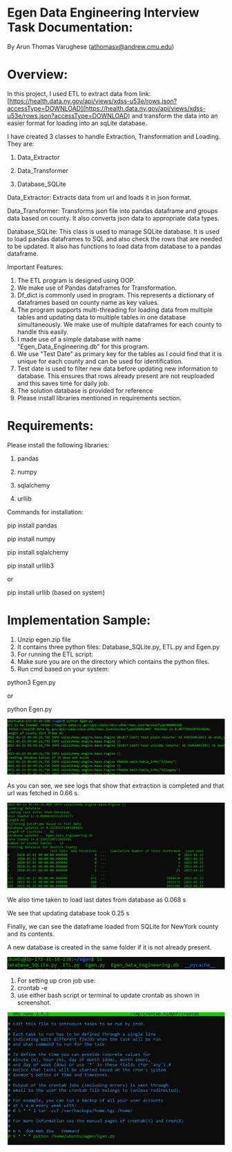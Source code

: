 # **Egen Data Engineering Interview Task Documentation:**

By Arun Thomas Varughese (athomasv@andrew.cmu.edu)

# Overview:

In this project, I used ETL to extract data from link: [https://health.data.ny.gov/api/views/xdss-u53e/rows.json?accessType=DOWNLOAD](https://health.data.ny.gov/api/views/xdss-u53e/rows.json?accessType=DOWNLOAD) and transform the data into an easier format for loading into an sqLite database.

I have created 3 classes to handle Extraction, Transformation and Loading. They are:

1. Data\_Extractor

2. Data\_Transformer

3. Database\_SQLite

Data\_Extractor: Extracts data from url and loads it in json format.

Data\_Transformer: Transforms json file into pandas dataframe and groups data based on county. It also converts json data to appropriate data types.

Database\_SQLite: This class is used to manage SQLite database. It is used to load pandas dataframes to SQL and also check the rows that are needed to be updated. It also has functions to load data from database to a pandas dataframe.

Important Features:

1. The ETL program is designed using OOP.
2. We make use of Pandas dataframes for Transformation.
3. Df\_dict is commonly used in program. This represents a dictionary of dataframes based on county name as key values.
4. The program supports multi-threading for loading data from multiple tables and updating data to multiple tables in one database simultaneously. We make use of multiple dataframes for each county to handle this easily.
5. I made use of a simple database with name &quot;Egen\_Data\_Engineering.db&quot; for this program.
6. We use &quot;Test Date&quot; as primary key for the tables as I could find that it is unique for each county and can be used for identification.
7. Test date is used to filter new data before updating new information to database. This ensures that rows already present are not reuploaded and this saves time for daily job.
8. The solution database is provided for reference
9. Please install libraries mentioned in requirements section.

# Requirements:

Please install the following libraries:

1. pandas

2. numpy

3. sqlalchemy

4. urllib

Commands for installation:

pip install pandas

pip install numpy

pip install sqlalchemy

pip install urllib3

or

pip install urllib (based on system)

# Implementation Sample:

1. Unzip egen.zip file
2. It contains three python files: Database\_SQLite.py, ETL.py and Egen.py
3. For running the ETL script:
  1. Make sure you are on the directory which contains the python files.
  2. Run cmd based on your system:

python3 Egen.py

or

python Egen.py



![Picture1](\imgs\Picture1.png)



As you can see, we see logs that show that extraction is completed and that url was fetched in 0.66 s.



![Picture2](.\imgs\Picture2.png)



We also time taken to load last dates from database as 0.068 s

We see that updating database took 0.25 s

Finally, we can see the dataframe loaded from SQLite for NewYork county and its contents.

A new database is created in the same folder if it is not already present.

![Picture3](.\imgs\Picture3.png)

1. For setting up cron job use:
  1. crontab -e
  2. use either bash script or terminal to update crontab as shown in screenshot.

![Picture4](.\imgs\Picture4.png)
